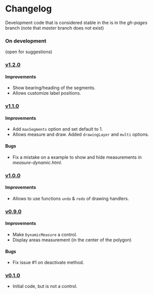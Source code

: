 Changelog
=========

Development code that is considered stable in the is in the *gh-pages* branch (note that *master* branch does not exist)


### On development

(open for suggestions)


### [v1.2.0](https://github.com/jorix/OL-DynamicMeasure/tree/v1.2.0)

#### Improvements

 * Show bearing/heading of the segments.
 * Allows customize label positions.

### [v1.1.0](https://github.com/jorix/OL-DynamicMeasure/tree/v1.1.0)

#### Improvements

 * Add `maxSegments` option and set default to 1.
 * Allows measure and draw. Added `drawingLayer` and `multi` options.

#### Bugs

 * Fix a mistake on a example to show and hide measurements in *measure-dynamic.html*.


### [v1.0.0](https://github.com/jorix/OL-DynamicMeasure/tree/v1.0.0)

#### Improvements

 * Allows to use functions `undo` & `redo` of drawing handlers.
 

### [v0.9.0](https://github.com/jorix/OL-DynamicMeasure/tree/v1.0.0)

#### Improvements

 * Make `DynamicMeasure` a control.
 * Display areas measurement (in the center of the polygon)

#### Bugs

 * Fix issue #1 on deactivate method.


### [v0.1.0](https://github.com/jorix/OL-DynamicMeasure/tree/v0.1.0)

 * Initial code, but is not a control.
